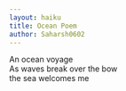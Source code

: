 ```yaml
---
layout: haiku
title: Ocean Poem
author: Saharsh0602
---
```

An ocean voyage<br>
As waves break over the bow<br>
the sea welcomes me<br>